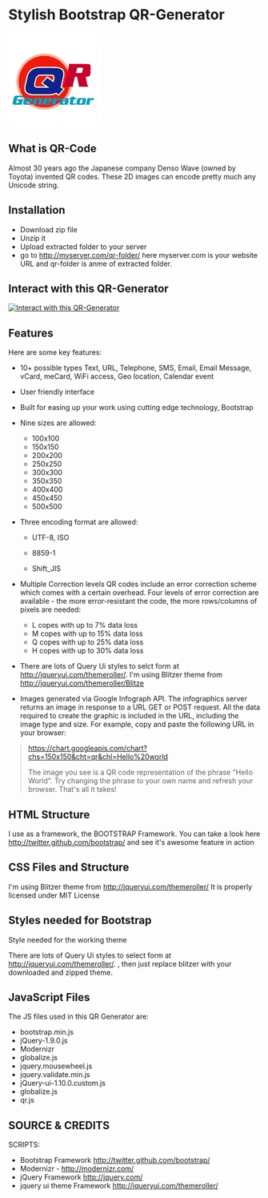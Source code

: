 # Stylish Bootstrap QR-Generator

![Stylish Bootstrap QR-Generator](https://raw.githubusercontent.com/egy1st/images/main/logo/qr-logo.png)

## What is QR-Code

Almost 30 years ago the Japanese company Denso Wave (owned by Toyota) invented QR codes. These 2D images can encode pretty much any Unicode string.

## Installation

- Download zip file
- Unzip it
- Upload extracted folder to your server
- go to http://myserver.com/qr-folder/  here myserver.com is your website URL and qr-folder is anme of extracted folder.

## Interact with this QR-Generator

[![Interact with this QR-Generator](https://img.shields.io/badge/interact%20with-Me-orange)](https://qr.zerobytes.one) 


## Features

Here are some key features:

- 10+ possible types Text, URL, Telephone, SMS, Email, Email Message, vCard, meCard, WiFi access, Geo location, Calendar event

- User friendly interface

- Built for easing up your work using cutting edge technology, Bootstrap

- Nine sizes are allowed:

  - 100x100
  - 150x150
  - 200x200
  - 250x250
  - 300x300
  - 350x350
  - 400x400
  - 450x450
  - 500x500

- Three encoding format are allowed:

  -  UTF-8, ISO

  -  8859-1
  -  Shift_JIS

- Multiple Correction levels
  QR codes include an error correction scheme which comes with a certain overhead. Four levels of error    correction are available - the more error-resistant the code, the more rows/columns of pixels are needed:

  - L copes with up to 7% data loss
  - M copes with up to 15% data loss
  - Q copes with up to 25% data loss
  - H copes with up to 30% data loss

- There are lots of Query Ui styles to selct form at http://jqueryui.com/themeroller/.  I'm using Blitzer theme from http://jqueryui.com/themeroller/Blitze 

- Images generated via Google Infograph API. The infographics server returns an image in response to a URL GET or POST request. All the data required to create the graphic is included in the URL, including the image type and size. For example, copy and paste the following URL in your browser:

>  https://chart.googleapis.com/chart?chs=150x150&cht=qr&chl=Hello%20world
>
>  The image you see is a QR code representation of the phrase "Hello World". Try changing the phrase to your own name and refresh your browser. That's all it takes!

 

## HTML Structure

I use as a framework, the BOOTSTRAP Framework. You can take a look here http://twitter.github.com/bootstrap/  and see it's awesome feature in action

## CSS Files and Structure

I'm using Blitzer theme from http://jqueryui.com/themeroller/
It is properly licensed under MIT License

## Styles needed for Bootstrap

<!-- Bootstrap -->
 <link href="css/bootstrap.min.css" rel="stylesheet" media="screen">
 <link rel="stylesheet" href="css/style.css" />

Style needed for the working theme

 <link rel="stylesheet" href="css/blitzer/jquery-ui.css" />

 There are lots of Query Ui styles to select form at http://jqueryui.com/themeroller/.  , then just replace blitzer with your downloaded and zipped theme.

 

## JavaScript Files

The JS files used in this QR Generator are:

- bootstrap.min.js
- jQuery-1.9.0.js
- Modernizr
- globalize.js
- jquery.mousewheel.js
- jquery.validate.min.js
- jQuery-ui-1.10.0.custom.js
- globalize.js
- qr.js

## SOURCE & CREDITS

SCRIPTS:

- Bootstrap Framework http://twitter.github.com/bootstrap/
- Modernizr - http://modernizr.com/
- jQuery Framework http://jquery.com/
- jquery ui theme Framework http://jqueryui.com/themeroller/
